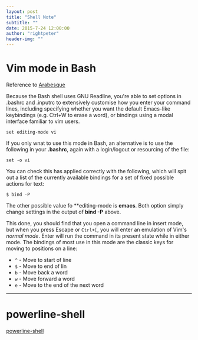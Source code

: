 ```yaml
---
layout: post
title: "Shell Note"
subtitle: ""
date: 2015-7-24 12:00:00
author: "rightpeter"
header-img: ""
---
```


# Vim mode in Bash

Reference to [Arabesque](http://blog.sanctum.geek.nz/vi-mode-in-bash/)

Because the Bash shell uses GNU Readline, you're able to set options in .bashrc
and .inputrc to extensively customise how you enter your command lines,
including specifying whether you want the default Emacs-like keybindings (e.g.
Ctrl+W to erase a word), or bindings using a modal interface familiar to vim
users.

    set editing-mode vi

If you only wnat to use this mode in Bash, an alternative is to use the
following in your **.bashrc**, again with a login/logout or resourcing of the
file:

    set -o vi

You can check this has applied correctly with the following, which will spit
out a list of the currently available bindings for a set of fixed possible
actions for text:

    $ bind -P

The other possible value fo **editing-mode is **emacs**. Both option simply
change settings in the output of **bind -P** above.

This done, you should find that you open a command line in insert mode, but
when you press Escape or `Ctrl+[`, you will enter an emulation of Vim's _normal
mode_. Enter will run the command in its present state while in either mode.
The bindings of most use in this mode are the classic keys for moving to
positions on a line:

 * `^` - Move to start of line
 * `$` - Move to end of lin
 * `b` - Move back a word
 * `w` - Move forward a word
 * `e` - Move to the end of the next word

- - - -

# powerline-shell

[powerline-shell](https://github.com/milkbikis/powerline-shell)
